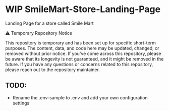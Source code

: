 # WIP SmileMart-Store-Landing-Page

Landing Page for a store called Smile Mart

⚠️ Temporary Repository Notice

This repository is temporary and has been set up for specific short-term purposes. The content, data, and code here may be updated, changed, or removed without prior notice. If you've come across this repository, please be aware that its longevity is not guaranteed, and it might be removed in the future. 
If you have any questions or concerns related to this repository, please reach out to the repository maintainer.

## TODO:
- Rename the .env-sample to .env and add your own configuration settings